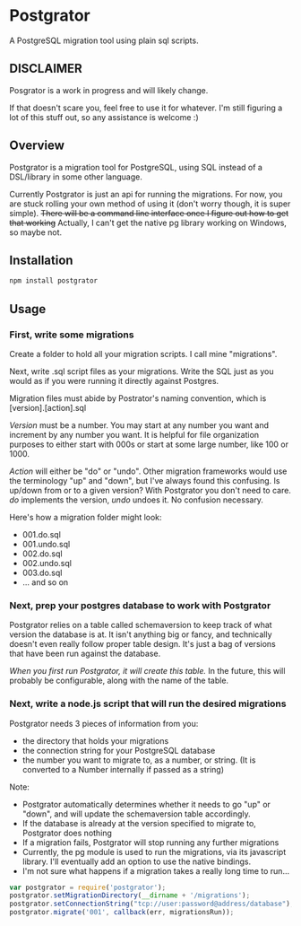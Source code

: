 # Postgrator

A PostgreSQL migration tool using plain sql scripts. 


## DISCLAIMER
Posgrator is a work in progress and will likely change. 

If that doesn't scare you, feel free to use it for whatever. I'm still figuring a lot of this stuff out, so any assistance is welcome :)


## Overview

Postgrator is a migration tool for PostgreSQL, using SQL instead of a DSL/library in some other language. 

Currently Postgrator is just an api for running the migrations. For now, you are stuck rolling your own method of using it (don't worry though, it is super simple). ~~There will be a command line interface once I figure out how to get that working~~ Actually, I can't get the native pg library working on Windows, so maybe not.


## Installation

```js
npm install postgrator
```


## Usage

### First, write some migrations

Create a folder to hold all your migration scripts. I call mine "migrations".

Next, write .sql script files as your migrations. Write the SQL just as you would as if you were running it directly against Postgres.

Migration files must abide by Postrator's naming convention, which is [version].[action].sql

*Version* must be a number. You may start at any number you want and increment by any number you want. 
It is helpful for file organization purposes to either start with 000s or start at some large number, like 100 or 1000.

*Action* will either be "do" or "undo". 
Other migration frameworks would use the terminology "up" and "down", but I've always found this confusing. 
Is up/down from or to a given version? With Postgrator you don't need to care. *do* implements the version, *undo* undoes it. No confusion necessary.

Here's how a migration folder might look:

* 001.do.sql
* 001.undo.sql
* 002.do.sql
* 002.undo.sql
* 003.do.sql
* ... and so on


### Next, prep your postgres database to work with Postgrator

Postgrator relies on a table called schemaversion to keep track of what version the database is at. 
It isn't anything big or fancy, and technically doesn't even really follow proper table design. 
It's just a bag of versions that have been run against the database.

*When you first run Postgrator, it will create this table.* In the future, this will probably be configurable, along with the name of the table.


### Next, write a node.js script that will run the desired migrations

Postgrator needs 3 pieces of information from you:
* the directory that holds your migrations
* the connection string for your PostgreSQL database
* the number you want to migrate to, as a number, or string. (It is converted to a Number internally if passed as a string)

Note:

* Postgrator automatically determines whether it needs to go "up" or "down", and will update the schemaversion table accordingly.
* If the database is already at the version specified to migrate to, Postgrator does nothing
* If a migration fails, Postgrator will stop running any further migrations
* Currently, the pg module is used to run the migrations, via its javascript library. I'll eventually add an option to use the native bindings.
* I'm not sure what happens if a migration takes a really long time to run...


```js
var postgrator = require('postgrator');
postgrator.setMigrationDirectory(__dirname + '/migrations');
postgrator.setConnectionString("tcp://user:password@address/database");
postgrator.migrate('001', callback(err, migrationsRun));
```